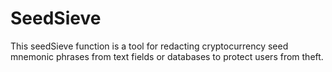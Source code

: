 # SeedSieve
This seedSieve function is a tool for redacting cryptocurrency seed mnemonic phrases from text fields or databases to protect users from theft. 
